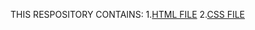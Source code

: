 THIS RESPOSITORY CONTAINS:
1.[HTML FILE](https://github.com/SahithiP122/hello/blob/main/sahithi.html)
2.[CSS FILE](/https://github.com/SahithiP122/hello/blob/main/sahithi.css)

